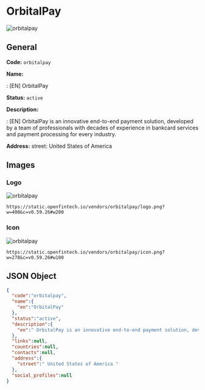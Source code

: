 
# OrbitalPay 
![orbitalpay](https://static.openfintech.io/vendors/orbitalpay/logo.png?w=400&c=v0.59.26#w200)  

## General 
 
**Code:** `orbitalpay` 
 
**Name:** 
 
:	[EN] OrbitalPay 
 
**Status:** `active` 
 
**Description:** 
 
: [EN]  OrbitalPay is an innovative end-to-end payment solution, developed by a team of professionals with decades of experience in bankcard services and payment processing for every industry.  
 
**Address:** 
street:  United States of America  

## Images 

### Logo 
 
![orbitalpay](https://static.openfintech.io/vendors/orbitalpay/logo.png?w=400&c=v0.59.26#w200)  

```
https://static.openfintech.io/vendors/orbitalpay/logo.png?w=400&c=v0.59.26#w200
```  

### Icon 
 
![orbitalpay](https://static.openfintech.io/vendors/orbitalpay/icon.png?w=278&c=v0.59.26#w100)  

```
https://static.openfintech.io/vendors/orbitalpay/icon.png?w=278&c=v0.59.26#w100
```  

## JSON Object 

```json
{
  "code":"orbitalpay",
  "name":{
    "en":"OrbitalPay"
  },
  "status":"active",
  "description":{
    "en":" OrbitalPay is an innovative end-to-end payment solution, developed by a team of professionals with decades of experience in bankcard services and payment processing for every industry. "
  },
  "links":null,
  "countries":null,
  "contacts":null,
  "address":{
    "street":" United States of America "
  },
  "social_profiles":null
}
```  
